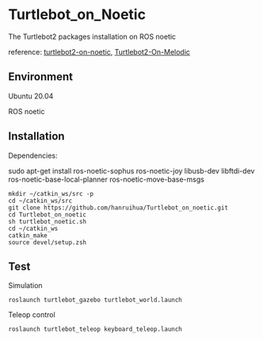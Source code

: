 # Turtlebot_on_Noetic

The Turtlebot2 packages installation on ROS noetic

reference: [turtlebot2-on-noetic](https://github.com/Aoi-hosizora/turtlebot2-on-noetic), [Turtlebot2-On-Melodic](https://github.com/gaunthan/Turtlebot2-On-Melodic)

## Environment

Ubuntu 20.04

ROS noetic

## Installation

Dependencies:

sudo apt-get install ros-noetic-sophus ros-noetic-joy libusb-dev libftdi-dev ros-noetic-base-local-planner ros-noetic-move-base-msgs

```
mkdir ~/catkin_ws/src -p
cd ~/catkin_ws/src
git clone https://github.com/hanruihua/Turtlebot_on_noetic.git
cd Turtlebot_on_noetic
sh turtlebot_noetic.sh
cd ~/catkin_ws
catkin_make
source devel/setup.zsh
```

## Test

Simulation

```
roslaunch turtlebot_gazebo turtlebot_world.launch
```

Teleop control

```
roslaunch turtlebot_teleop keyboard_teleop.launch
```
